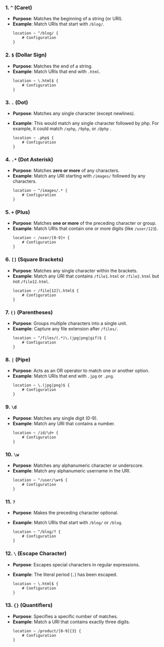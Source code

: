 ### 1. **`^` (Caret)**
- **Purpose**: Matches the beginning of a string (or URI).
- **Example**: Match URIs that start with `/blog/`.
  ```nginx
  location ~ ^/blog/ {
      # Configuration
  }
  ```

### 2. **`$` (Dollar Sign)**
- **Purpose**: Matches the end of a string.
- **Example**: Match URIs that end with `.html`.
  ```nginx
  location ~ \.html$ {
      # Configuration
  }
  ```

### 3. **`.` (Dot)**
- **Purpose**: Matches any single character (except newlines).
- **Example**: This would match any single character followed by php. For example, it could match `/xphp`, `/9php`, or `/@php` .

  ```nginx
  location ~ .php$ {
      # Configuration
  }
  ```

### 4. **`.*` (Dot Asterisk)**
- **Purpose**: Matches **zero or more** of any characters.
- **Example**: Match any URI starting with `/images/` followed by any characters.
  ```nginx
  location ~ ^/images/.* {
      # Configuration
  }
  ```

### 5. **`+` (Plus)**
- **Purpose**: Matches **one or more** of the preceding character or group.
- **Example**: Match URIs that contain one or more digits (like `/user/123`).
  ```nginx
  location ~ /user/[0-9]+ {
      # Configuration
  }
  ```

### 6. **`[]` (Square Brackets)**
- **Purpose**: Matches any single character within the brackets.
- **Example**: Match any URI that contains `/file1.html` or `/file2.html` but not `/file12.html`.
  ```nginx
  location ~ /file[12]\.html$ {
      # Configuration
  }
  ```

### 7. **`()` (Parentheses)**
- **Purpose**: Groups multiple characters into a single unit.
- **Example**: Capture any file extension after `/files/`.
  ```nginx
  location ~ ^/files/(.*)\.(jpg|png|gif)$ {
      # Configuration
  }
  ```

### 8. **`|` (Pipe)**
- **Purpose**: Acts as an OR operator to match one or another option.
- **Example**: Match URIs that end with `.jpg` or `.png`.
  ```nginx
  location ~ \.(jpg|png)$ {
      # Configuration
  }
  ```

### 9. **`\d`**
- **Purpose**: Matches any single digit (0-9).
- **Example**: Match any URI that contains a number.
  ```nginx
  location ~ /id/\d+ {
      # Configuration
  }
  ```

### 10. **`\w`**
- **Purpose**: Matches any alphanumeric character or underscore.
- **Example**: Match any alphanumeric username in the URI.
  ```nginx
  location ~ ^/user/\w+$ {
      # Configuration
  }
  ```

### 11. **`?`**
- **Purpose**: Makes the preceding character optional.

- **Example**: Match URIs that start with `/blog/` or `/blog`.

  ```nginx
  location ~ ^/blog/? {
      # Configuration
  }
  ```

### 12. **`\` (Escape Character)**
- **Purpose**: Escapes special characters in regular expressions.

- **Example**: The literal period (`.`) has been escaped.
  ```nginx
  location ~ \.html$ {
      # Configuration
  }
  ```

### 13. **`{}` (Quantifiers)**
- **Purpose**: Specifies a specific number of matches.
- **Example**: Match a URI that contains exactly three digits.
  ```nginx
  location ~ /product/[0-9]{3} {
      # Configuration
  }
  ```
